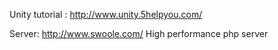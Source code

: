 Unity tutorial :
	http://www.unity.5helpyou.com/

Server:
	http://www.swoole.com/      High performance php server
